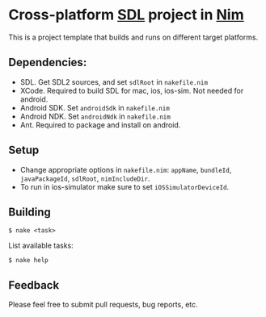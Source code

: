 # Cross-platform [SDL](http://libsdl.org) project in [Nim](http://nim-lang.org)

This is a project template that builds and runs on different target platforms.

## Dependencies:
- SDL. Get SDL2 sources, and set ```sdlRoot``` in ```nakefile.nim```
- XCode. Required to build SDL for mac, ios, ios-sim. Not needed for android.
- Android SDK. Set ```androidSdk``` in ```nakefile.nim```
- Android NDK. Set ```androidNdk``` in ```nakefile.nim```
- Ant. Required to package and install on android.

## Setup
- Change appropriate options in ```nakefile.nim```: ```appName```, ```bundleId```, ```javaPackageId```, ```sdlRoot```, ```nimIncludeDir```.
- To run in ios-simulator make sure to set ```iOSSimulatorDeviceId```.

## Building
```
$ nake <task>
```

List available tasks:
```
$ nake help
```

## Feedback
Please feel free to submit pull requests, bug reports, etc.
